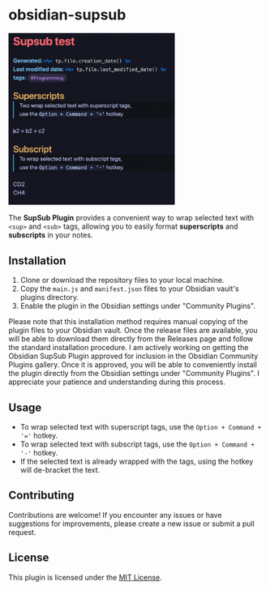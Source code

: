 # obsidian-supsub
<img src = "testmovie.gif" width="65%">

The **SupSub Plugin** provides a convenient way to wrap selected text with `<sup>` and `<sub>` tags, allowing you to easily format __superscripts__ and __subscripts__ in your notes.

## Installation

1. Clone or download the repository files to your local machine.
2. Copy the `main.js` and `manifest.json` files to your Obsidian vault's plugins directory.
3. Enable the plugin in the Obsidian settings under "Community Plugins".

Please note that this installation method requires manual copying of the plugin files to your Obsidian vault. Once the release files are available, you will be able to download them directly from the Releases page and follow the standard installation procedure. I am actively working on getting the Obsidian SupSub Plugin approved for inclusion in the Obsidian Community Plugins gallery. Once it is approved, you will be able to conveniently install the plugin directly from the Obsidian settings under "Community Plugins". I appreciate your patience and understanding during this process.

## Usage

- To wrap selected text with superscript tags, use the `Option + Command + '='` hotkey.
- To wrap selected text with subscript tags, use the `Option + Command + '-'` hotkey.
- If the selected text is already wrapped with the tags, using the hotkey will de-bracket the text.

## Contributing

Contributions are welcome! If you encounter any issues or have suggestions for improvements, please create a new issue or submit a pull request.

## License

This plugin is licensed under the [MIT License](LICENSE).
